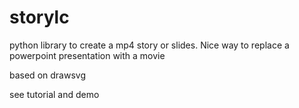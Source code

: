 # storylc
python library to create a mp4 story or slides. Nice way to replace a powerpoint presentation with a movie

based on drawsvg

see tutorial and demo
